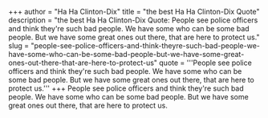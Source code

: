 +++
author = "Ha Ha Clinton-Dix"
title = "the best Ha Ha Clinton-Dix Quote"
description = "the best Ha Ha Clinton-Dix Quote: People see police officers and think they're such bad people. We have some who can be some bad people. But we have some great ones out there, that are here to protect us."
slug = "people-see-police-officers-and-think-theyre-such-bad-people-we-have-some-who-can-be-some-bad-people-but-we-have-some-great-ones-out-there-that-are-here-to-protect-us"
quote = '''People see police officers and think they're such bad people. We have some who can be some bad people. But we have some great ones out there, that are here to protect us.'''
+++
People see police officers and think they're such bad people. We have some who can be some bad people. But we have some great ones out there, that are here to protect us.
